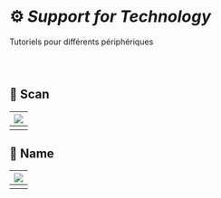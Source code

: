 # ⚙️ *Support for Technology*
  Tutoriels pour différents périphériques
### &nbsp;


## 📠 Scan

|![](links/Typo_Anatomy_cover_1.jpg) |
|:---:|
|            |

## 📄 Name

|![](links/Typo_Anatomy_cover_1.jpg) |
|:---:|
|            |
